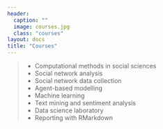 ```yaml
---
header:
  caption: ""
  image: courses.jpg
  class: "courses"
layout: docs
title: "Courses"
---
```

 
> - Computational methods in social sciences
> - Social network analysis
> - Social network data collection
> - Agent-based modelling
> - Machine learning
> - Text mining and sentiment analysis
> - Data science laboratory
> - Reporting with RMarkdown
